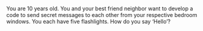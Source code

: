 #

You are 10 years old. You and your best friend neighbor want to develop a code to send secret messages to each other from your respective bedroom windows. You each have five flashlights. How do you say ‘Hello’?

